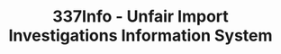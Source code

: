 ---
bigquery: https://console.cloud.google.com/bigquery?p=patents-public-data&d=usitc_investigations&page=dataset&project=sheets-management-319211
citation: US International Trade Commission 337Info Unfair Import Investigations Information
  System
contributors: US International Trade Comission
cost: None
description: US International Trade Commission 337Info Unfair Import Investigations
  Information System contains data on investigations done under Section 337. Section
  337 declares the infringement of certain statutory intellectual property rights
  and other forms of unfair competition in import trade to be unlawful practices.
  Most Section 337 investigations involve allegations of patent or registered trademark
  infringement.
documentation: FAQ and tutorial available on the site
last_edit: 04/08/2022, 05:36:22
location: https://pubapps2.usitc.gov/337external/
maintained_by: US International Trade Comission
schema_fields:
- docketNo
- lastUpdated
- id
- scheduledStartDateEvidHear
- targetDate
- patentNumbers
- investigationNo
- ouiiParticipation
- finalIdOnViolationDue
- markmanHearing
- teoProceedingInvolved
- actualEndDateEvidHear
- copyrightNumbers
- internalRemand
- endDateMarkmanHearing
- issueDateOtherNonFinal
- respondent
- finalDetNoViolation
- currentActiveALJ
- investigationType
- dateCreated
- aljAssigned
- startDateMarkmanHearing
- htsNumbers
- gcAttorney
- ouiiAttorney
- dateOfPublicationFrNotice
- scheduledEndDateEvidHear
- currentStatus
- invUnfairAct
- teoIdDueDate
- trademarkNumbers
- finalIdOnViolationIssue
- complainant
- teoIdIssueDate
- dateComplaintFiled
- cafcAppeals
- teoReliefGranted
- actualStartDateEvidHear
- patentNumber
- publication_number
- title
- finalDetViolation
- investigationTermDate
shortname: unfair_import_investigations
tags:
- import
- legal
- trade
timeframe: 2008-2021 (prior to 2008 downloadable as a JSON file)
title: 337Info - Unfair Import Investigations Information System
uuid: 2721f5ec-e599-4890-9265-9706719fc71e
---